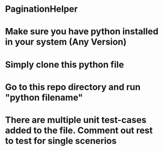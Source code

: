 # PaginationHelper
# Make sure you have python installed in your system (Any Version)
# Simply clone this python file 
# Go to this repo directory and run "python filename"
# There are multiple unit test-cases added to the file. Comment out rest to test for single scenerios
